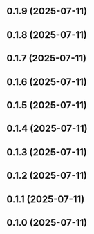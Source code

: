 ## 0.1.9 (2025-07-11)

## 0.1.8 (2025-07-11)

## 0.1.7 (2025-07-11)

## 0.1.6 (2025-07-11)

## 0.1.5 (2025-07-11)

## 0.1.4 (2025-07-11)

## 0.1.3 (2025-07-11)

## 0.1.2 (2025-07-11)

## 0.1.1 (2025-07-11)

## 0.1.0 (2025-07-11)
